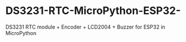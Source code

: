 # DS3231-RTC-MicroPython-ESP32-
DS3231 RTC module + Encoder + LCD2004 + Buzzer for ESP32 in MicroPython
